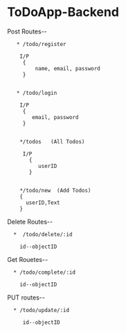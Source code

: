 # ToDoApp-Backend


Post Routes--  

       * /todo/register
         
        I/P 
         {
             name, email, password
         }
         
      
       * /todo/login
         
        I/P 
         {
            email, password
         }
         
      
        */todos   (All Todos)
        
         I/P 
           {
              userID
           }
           
        
        */todo/new  (Add Todos)
        {
          userID,Text
        }



Delete Routes--

      *  /todo/delete/:id
        
        id--objectID



Get Rouetes--

      * /todo/complete/:id
        
        id--objectID

      

PUT routes--

      * /todo/update/:id
      
         id--objectID
                 
                 
                 
